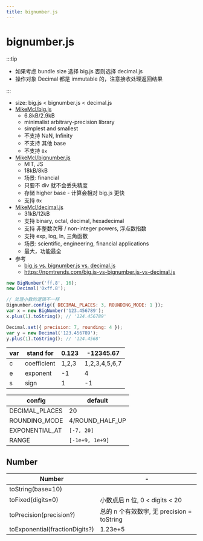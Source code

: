 ```yaml
---
title: bignumber.js
---
```


# bignumber.js

:::tip

- 如果考虑 bundle size 选择 big.js 否则选择 decimal.js
- 操作对象 Decimal 都是 immutable 的，注意接收处理返回结果

:::

- size: big.js < bignumber.js < decimal.js
- [MikeMcl/big.js](https://github.com/MikeMcl/big.js)
  - 6.8kB/2.9kB
  - minimalist arbitrary-precision library
  - simplest and smallest
  - 不支持 NaN, Infinity
  - 不支持 其他 base
  - 不支持 `0x`
- [MikeMcl/bignumber.js](https://github.com/MikeMcl/bignumber.js)
  - MIT, JS
  - 18kB/8kB
  - 场景: financial
  - 只要不 div 就不会丢失精度
  - 存储 higher base - 计算会相对 big.js 更快
  - 支持 `0x`
- [MikeMcl/decimal.js](https://github.com/MikeMcl/decimal.js)
  - 31kB/12kB
  - 支持 binary, octal, decimal, hexadecimal
  - 支持 非整数次幂 / non-integer powers, 浮点数指数
  - 支持 exp, log, ln, 三角函数
  - 场景: scientific, engineering, financial applications
  - 最大，功能最全
- 参考
  - [big.js vs. bignumber.js vs. decimal.js](https://github.com/MikeMcl/big.js/wiki)
  - https://npmtrends.com/big.js-vs-bignumber.js-vs-decimal.js

```js
new BigNumber('ff.8', 16);
new Decimal('0xff.8');

// 处理小数的逻辑不一样
Bignumber.config({ DECIMAL_PLACES: 3, ROUNDING_MODE: 1 });
var x = new BigNumber('123.456789');
x.plus(1).toString(); // '124.456789'

Decimal.set({ precision: 7, rounding: 4 });
var y = new Decimal('123.456789');
y.plus(1).toString(); // '124.4568'
```

| var | stand for   | 0.123 | -12345.67     |
| --- | ----------- | ----- | ------------- |
| c   | coefficient | 1,2,3 | 1,2,3,4,5,6,7 |
| e   | exponent    | -1    | 4             |
| s   | sign        | 1     | -1            |

| config         | default         |
| -------------- | --------------- |
| DECIMAL_PLACES | 20              |
| ROUNDING_MODE  | 4/ROUND_HALF_UP |
| EXPONENTIAL_AT | `[-7, 20]`      |
| RANGE          | `[-1e+9, 1e+9]` |

## Number

| Number                         | -                                          |
| ------------------------------ | ------------------------------------------ |
| toString(base=10)              |                                            |
| toFixed(digits=0)              | 小数点后 n 位, 0 < digits < 20             |
| toPrecision(precision?)        | 总的 n 个有效数字, 无 precision = toString |
| toExponential(fractionDigits?) | 1.23e+5                                    |
